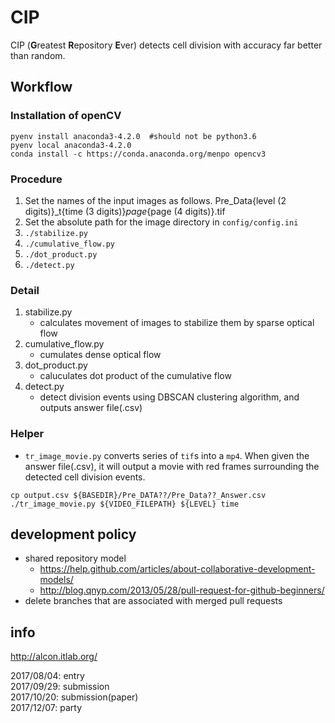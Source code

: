 # CIP
CIP (**G**reatest **R**epository **E**ver) detects cell division with accuracy far better than random.

## Workflow
### Installation of openCV
```
pyenv install anaconda3-4.2.0  #should not be python3.6
pyenv local anaconda3-4.2.0
conda install -c https://conda.anaconda.org/menpo opencv3
```

### Procedure
1. Set the names of the input images as follows. Pre_Data{level (2 digits)}_t{time (3 digits)}_page_{page (4 digits)}.tif
1. Set the absolute path for the image directory in `config/config.ini`
1. `./stabilize.py`
1. `./cumulative_flow.py`
1. `./dot_product.py`
1. `./detect.py`

### Detail
1. stabilize.py
    * calculates movement of images to stabilize them by sparse optical flow
1. cumulative_flow.py
    * cumulates dense optical flow
1. dot_product.py
    * caluculates dot product of the cumulative flow
1. detect.py
    * detect division events using DBSCAN clustering algorithm, and outputs answer file(.csv)

### Helper
* `tr_image_movie.py` converts series of `tif`s into a `mp4`. When given the answer file(.csv), it will output a movie with red frames surrounding the detected cell division events.
```
cp output.csv ${BASEDIR}/Pre_DATA??/Pre_Data??_Answer.csv
./tr_image_movie.py ${VIDEO_FILEPATH} ${LEVEL} time
```

## development policy
* shared repository model
  * <https://help.github.com/articles/about-collaborative-development-models/>
  * <http://blog.qnyp.com/2013/05/28/pull-request-for-github-beginners/>
* delete branches that are associated with merged pull requests

## info
<http://alcon.itlab.org/>

2017/08/04: entry<br>
2017/09/29: submission<br>
2017/10/20: submission(paper)<br>
2017/12/07: party<br>

